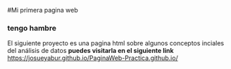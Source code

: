 #Mi primera pagina web
### tengo hambre

El siguiente proyecto es una pagina html sobre algunos conceptos inciales del análisis de datos
**puedes visitarla en el siguiente link**
https://josueyabur.github.io/PaginaWeb-Practica.github.io/
